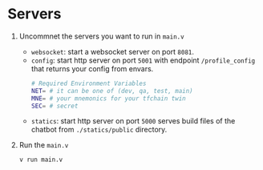 # Servers

1. Uncommnet the servers you want to run in `main.v`

   - `websocket`: start a websocket server on port `8081`.
   - `config`: start http server on port `5001` with endpoint `/profile_config` that returns your config from envars.
      ```bash
      # Required Environment Variables
      NET= # it can be one of (dev, qa, test, main)
      MNE= # your mnemonics for your tfchain twin
      SEC= # secret
      ```
   - `statics`: start http server on port `5000` serves build files of the chatbot from `./statics/public` directory.

2. Run the `main.v`
   ```bash
   v run main.v
   ```

